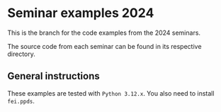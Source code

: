 # Seminar examples 2024
This is the branch for the code examples from the 2024 seminars.

The source code from each seminar can be found in its respective directory.

## General instructions
These examples are tested with `Python 3.12.x`. You also need to install `fei.ppds`.
